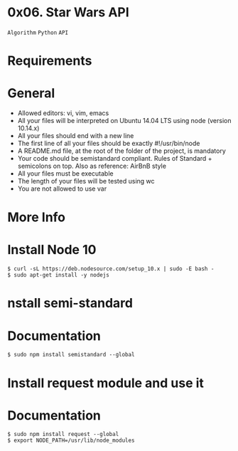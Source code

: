 # 0x06. Star Wars API
```Algorithm``` ```Python``` ```API```

# Requirements
# General
- Allowed editors: vi, vim, emacs
- All your files will be interpreted on Ubuntu 14.04 LTS using node (version 10.14.x)
- All your files should end with a new line
- The first line of all your files should be exactly #!/usr/bin/node
- A README.md file, at the root of the folder of the project, is mandatory
- Your code should be semistandard compliant. Rules of Standard + semicolons on top. Also as reference: AirBnB style
- All your files must be executable
- The length of your files will be tested using wc
- You are not allowed to use var

# More Info
# Install Node 10

```
$ curl -sL https://deb.nodesource.com/setup_10.x | sudo -E bash -
$ sudo apt-get install -y nodejs
```

# nstall semi-standard
# Documentation
```
$ sudo npm install semistandard --global
```

# Install request module and use it
# Documentation
```
$ sudo npm install request --global
$ export NODE_PATH=/usr/lib/node_modules
```
